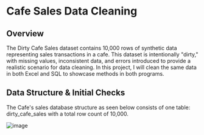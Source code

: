 # Cafe Sales Data Cleaning
## Overview
The Dirty Cafe Sales dataset contains 10,000 rows of synthetic data representing sales transactions in a cafe. This dataset is intentionally "dirty," with missing values, inconsistent data, and errors introduced to provide a realistic scenario for data cleaning.
In this project, I will clean the same data in both Excel and SQL to showcase methods in both programs.

## Data Structure & Initial Checks
The Cafe's sales database structure as seen below consists of one table: dirty_cafe_sales with a total row count of 10,000.

![image](https://github.com/user-attachments/assets/c45ee0fd-c37f-41c2-a3f8-5a0785a195e0)
